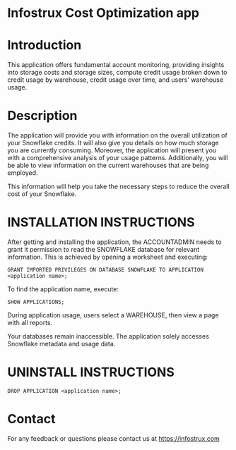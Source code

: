 Infostrux Cost Optimization app
===============================



# Introduction
This application offers fundamental account monitoring, providing insights into storage costs and storage sizes, compute credit usage broken down to credit usage by warehouse, credit usage over time, and users' warehouse usage.


# Description
The application will provide you with information on the overall utilization of your Snowflake credits.
It will also give you details on how much storage you are currently consuming. 
Moreover, the application will present you with a comprehensive analysis of your usage patterns. 
Additionally, you will be able to view information on the current warehouses that are being employed.

This information will help you take the necessary steps to reduce the overall cost of your Snowflake.



# INSTALLATION INSTRUCTIONS
After getting and installing the application, the ACCOUNTADMIN needs to grant it permission to read the SNOWFLAKE database for relevant information. This is achieved by opening a worksheet and executing:
```
GRANT IMPORTED PRIVILEGES ON DATABASE SNOWFLAKE TO APPLICATION <application name>;
```
To find the application name, execute:
```
SHOW APPLICATIONS;
```


During application usage, users select a WAREHOUSE, then view a page with all reports.


Your databases remain inaccessible. The application solely accesses Snowflake metadata and usage data.


# UNINSTALL INSTRUCTIONS
```
DROP APPLICATION <application name>;
```

# Contact
For any feedback or questions please contact us at https://infostrux.com
